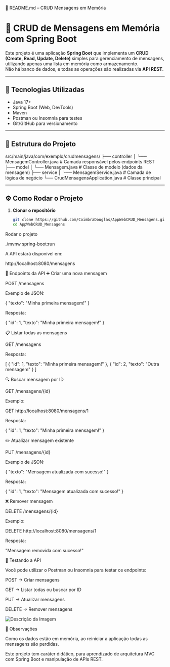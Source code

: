 📄 README.md – CRUD Mensagens em Memória
# 📝 CRUD de Mensagens em Memória com Spring Boot

Este projeto é uma aplicação **Spring Boot** que implementa um **CRUD (Create, Read, Update, Delete)** simples para gerenciamento de mensagens, utilizando apenas uma lista em memória como armazenamento.  
Não há banco de dados, e todas as operações são realizadas via **API REST**.

---

## 🚀 Tecnologias Utilizadas
- Java 17+
- Spring Boot (Web, DevTools)
- Maven
- Postman ou Insomnia para testes
- Git/GitHub para versionamento

---

## 📂 Estrutura do Projeto


src/main/java/com/exemplo/crudmensagens/
├── controller
│ └── MensagemController.java # Camada responsável pelos endpoints REST
├── model
│ └── Mensagem.java # Classe de modelo (dados da mensagem)
├── service
│ └── MensagemService.java # Camada de lógica de negócio
└── CrudMensagensApplication.java # Classe principal


---

## ⚙️ Como Rodar o Projeto

1. **Clonar o repositório**
   ```bash
   git clone https://github.com/CoimbraDouglas/AppWebCRUD_Mensagens.git
   cd AppWebCRUD_Mensagens


Rodar o projeto

./mvnw spring-boot:run


A API estará disponível em:

http://localhost:8080/mensagens

📌 Endpoints da API
➕ Criar uma nova mensagem

POST /mensagens

Exemplo de JSON:

{
  "texto": "Minha primeira mensagem!"
}


Resposta:

{
  "id": 1,
  "texto": "Minha primeira mensagem!"
}

📋 Listar todas as mensagens

GET /mensagens

Resposta:

[
  {
    "id": 1,
    "texto": "Minha primeira mensagem!"
  },
  {
    "id": 2,
    "texto": "Outra mensagem"
  }
]

🔍 Buscar mensagem por ID

GET /mensagens/{id}

Exemplo:

GET http://localhost:8080/mensagens/1


Resposta:

{
  "id": 1,
  "texto": "Minha primeira mensagem!"
}

✏️ Atualizar mensagem existente

PUT /mensagens/{id}

Exemplo de JSON:

{
  "texto": "Mensagem atualizada com sucesso!"
}


Resposta:

{
  "id": 1,
  "texto": "Mensagem atualizada com sucesso!"
}

❌ Remover mensagem

DELETE /mensagens/{id}

Exemplo:

DELETE http://localhost:8080/mensagens/1

Resposta:

"Mensagem removida com sucesso!"

🧪 Testando a API

Você pode utilizar o Postman ou Insomnia para testar os endpoints:

POST → Criar mensagens

GET → Listar todas ou buscar por ID

PUT → Atualizar mensagens

DELETE → Remover mensagens

![Descrição da Imagem](src/main/resources/images/Captura%20de%20tela%202025-10-02%20211832.png)

📖 Observações

Como os dados estão em memória, ao reiniciar a aplicação todas as mensagens são perdidas.

Este projeto tem caráter didático, para aprendizado de arquitetura MVC com Spring Boot e manipulação de APIs REST.
